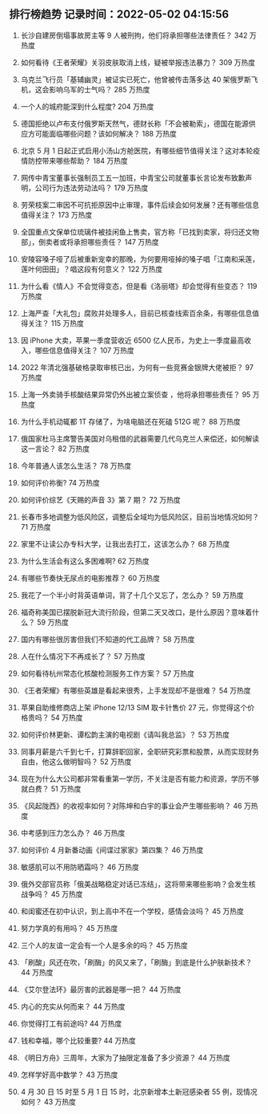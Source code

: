 
## 排行榜趋势 记录时间：2022-05-02 04:15:56
  
  1. 长沙自建房倒塌事故房主等 9 人被刑拘，他们将承担哪些法律责任？ 342 万热度
    
  2. 如何看待《王者荣耀》关羽皮肤取消上线，疑被举报违法暴力？ 309 万热度
    
  3. 乌克兰飞行员「基辅幽灵」被证实已死亡，他曾被传击落多达 40 架俄罗斯飞机，这会影响乌军的士气吗？ 285 万热度
    
  4. 一个人的城府能深到什么程度? 204 万热度
    
  5. 德国拒绝以卢布支付俄罗斯天然气，德财长称「不会被勒索」，德国在能源供应方可能面临哪些问题？该如何解决？ 188 万热度
    
  6. 北京 5 月 1 日起正式启用小汤山方舱医院，有哪些细节值得关注？这对本轮疫情防控带来哪些帮助？ 184 万热度
    
  7. 网传中青宝董事长强制员工五一加班，中青宝公司就董事长言论发布致歉声明，公司行为违法劳动法吗？ 179 万热度
    
  8. 劳荣枝案二审因不可抗拒原因中止审理，事件后续会如何发展？还有哪些信息值得关注？ 173 万热度
    
  9. 全国重点文保单位琉璃件被挂闲鱼上售卖，官方称「已找到卖家，将归还文物部」，倒卖者或将承担哪些责任？ 147 万热度
    
  10. 安陵容嗓子哑了后被重新宠幸的那晚，为何要用哑掉的嗓子唱「江南和采莲，莲叶何田田」？唱这段有何意义？ 122 万热度
    
  11. 为什么看《情人》不会觉得变态，但是看《洛丽塔》却会觉得有些变态？ 119 万热度
    
  12. 上海严查「大礼包」腐败并处理多人，目前已核查线索百余条，有哪些信息值得关注？ 115 万热度
    
  13. 因 iPhone 大卖，苹果一季度营收近 6500 亿人民币，为史上一季度最高收入，哪些信息值得关注？ 107 万热度
    
  14. 2022 年清北强基破格录取审核已出，为何有一些竞赛金银牌大佬被拒？ 97 万热度
    
  15. 上海一外卖骑手核酸结果异常仍外出被立案侦查 ，他将承担哪些责任？ 95 万热度
    
  16. 为什么手机动辄都 1T 存储了，为啥电脑还在死磕 512G 呢？ 88 万热度
    
  17. 俄国家杜马主席警告美国对乌租借的武器需要几代乌克兰人来偿还，如何解读这一言论？ 82 万热度
    
  18. 今年普通人该怎么生活？ 78 万热度
    
  19. 如何评价祢衡? 74 万热度
    
  20. 如何评价综艺《天赐的声音 3》第 7 期？ 72 万热度
    
  21. 长春市多地调整为低风险区，调整后全域均为低风险区，目前当地情况如何？ 71 万热度
    
  22. 家里不让读公办专科大学，让我出去打工，这该怎么办？ 68 万热度
    
  23. 为什么生活会有这么多困难啊? 62 万热度
    
  24. 有哪些节奏快无尿点的电影推荐？ 60 万热度
    
  25. 我花了一个半小时背英语单词，背了十几个又忘了，怎么办？ 59 万热度
    
  26. 福奇称美国已摆脱新冠大流行阶段，但第二天又改口，是什么原因？意味着什么？ 59 万热度
    
  27. 国内有哪些很厉害但我们不知道的代工品牌？ 58 万热度
    
  28. 人在什么情况下不再成长了？ 57 万热度
    
  29. 如何看待杭州常态化核酸检测服务工作方案？ 57 万热度
    
  30. 《王者荣耀》有哪些英雄是看起来很秀，上手发现却不是很难？ 54 万热度
    
  31. 苹果自助维修商店上架 iPhone 12/13 SIM 取卡针售价 27 元，你觉得这个价格贵吗？ 54 万热度
    
  32. 如何评价林更新、谭松韵主演的电视剧《请叫我总监》？ 53 万热度
    
  33. 同事月薪是六千到七千，打算辞职回家，全职研究彩票和股票，从而实现财务自由，他这么做明智吗？ 52 万热度
    
  34. 现在为什么大公司都非常看重第一学历，不关注是否有能力和资源，学历不够就白费？ 51 万热度
    
  35. 《风起陇西》的收视率如何？对陈坤和白宇的事业会产生哪些影响？ 46 万热度
    
  36. 中考感到压力怎么办？ 46 万热度
    
  37. 如何评价 4 月新番动画《间谍过家家》第四集？ 46 万热度
    
  38. 敏感肌可以不用防晒霜吗？ 46 万热度
    
  39. 俄外交部官员称「俄美战略稳定对话已冻结」，这将带来哪些影响？会发生核战争吗？ 45 万热度
    
  40. 和闺蜜还在初中认识，到上高中不在一个学校，感情会淡吗？ 45 万热度
    
  41. 努力学真的有用吗？ 45 万热度
    
  42. 三个人的友谊一定会有一个人是多余的吗？ 45 万热度
    
  43. 「刷酸」风还在吹，「刷酶」的风又来了，「刷酶」到底是什么护肤新技术？ 44 万热度
    
  44. 《艾尔登法环》最厉害的武器是哪一把？ 44 万热度
    
  45. 内心的充实从何而来？ 44 万热度
    
  46. 你觉得打工有前途吗? 44 万热度
    
  47. 钱和幸福，哪个比较重要? 44 万热度
    
  48. 《明日方舟》三周年，大家为了抽限定准备了多少资源？ 44 万热度
    
  49. 怎样学好高中数学？ 43 万热度
    
  50. 4 月 30 日 15 时至 5 月 1 日 15 时，北京新增本土新冠感染者 55 例，现情况如何？ 43 万热度
    